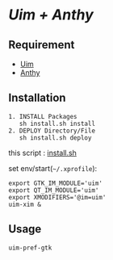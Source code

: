 # *Uim + Anthy*

## Requirement
* [Uim](https://github.com/uim/uim)
* [Anthy](http://anthy.osdn.jp/)

## Installation

    1. INSTALL Packages
       sh install.sh install
    2. DEPLOY Directory/File
       sh install.sh deploy

this script : [install.sh](https://github.com/ghsable/dotfiles/blob/main/bin/ime/uim_anthy/install.sh)

set env/start(`~/.xprofile`):

    export GTK_IM_MODULE='uim'
    export QT_IM_MODULE='uim'
    export XMODIFIERS='@im=uim'
    uim-xim &

## Usage

    uim-pref-gtk


